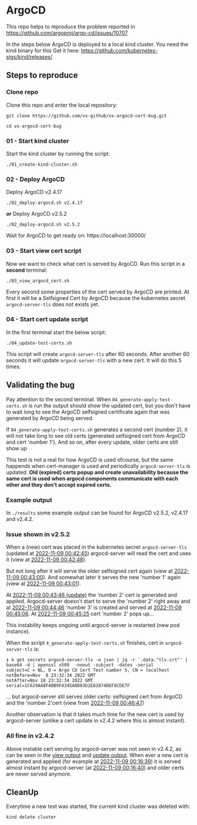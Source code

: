 # ArgoCD 

This repo helps to reproduce the problem reported in https://github.com/argoproj/argo-cd/issues/10707

In the steps below ArgoCD is deployed to a local kind cluster. You need the kind binary for this Get it here: https://github.com/kubernetes-sigs/kind/releases/

## Steps to reproduce

### Clone repo
Clone this repo and enter the local repository:
```
git clone https://github.com/vx-github/vx-argocd-cert-bug.git

cd vx-argocd-cert-bug
```

### 01 - Start kind cluster

Start the kind cluster by running the script:
```
./01_create-kind-cluster.sh
```

### 02 - Deploy ArgoCD
Deploy ArgoCD v2.4.17
```
./02_deploy-argocd.sh v2.4.17
```
***or***
Deploy ArgoCD v2.5.2
```
./02_deploy-argocd.sh v2.5.2
```

Wait for ArgoCD to get ready on: https://localhost:30000/

### 03 - Start view cert script
Now we want to check what cert is served by ArgoCD. Run this script in a **second** terminal:
```
./03_view_argocd_cert.sh
```
Every second some properties of the cert served by ArgoCD are printed. At first it will be a Selfsigned Cert by ArgoCD because the kubernetes secret `argocd-server-tls` does not exists yet.

### 04 - Start cert update script
In the first terminal start the below script:
```
./04_update-test-certs.sh
```
This script will create `argocd-server-tls` after 60 seconds. After another 60 seconds it will update `argocd-server-tls` with a new cert. It will do this 5 times.

## Validating the bug

Pay attention to the second terminal. When `04_generate-apply-test-certs.sh` is run the output should show the updated cert, but you don't have to wait long to see the ArgoCD selfsigned certificate again that was generated by ArgoCD being served.

If `04_generate-apply-test-certs.sh` generates a second cert (number 2), it will not take long to see old certs (generated selfsigned cert from ArgoCD and cert 'number 1'). And so on, after every update, older certs are still show up

This test is not a real for how ArgoCD is used ofcourse, but the same happends when cert-manager is used and periodically `argocd-server-tls` is updated. **Old (expired) certs popup and create unavailability because the same cert is used when argocd components communicate with each other and they don't accept expired certs.**

### Example output

In `./results` some example output can be found for ArgoCD v2.5.2, v2.4.17 and v2.4.2.

### Issue shown in v2.5.2
When a (new) cert was placed in the kubernetes secret `argocd-server-tls` (updated at [2022-11-09 00:42:45](./results/output-update-cert_argocd-v2.5.2.log)) argocd-server will read the cert and uses it (view at [2022-11-09 00:42:48](./results/output-view-cert_argocd-v2.5.2.log)). 

But not long after it will serve the older selfsigned cert again (view at [2022-11-09 00:43:00](./results/output-view-cert_argocd-v2.5.2.log)). And somewhat later it serves the new 'number 1' again (view at [2022-11-09 00:43:01](./results/output-view-cert_argocd-v2.5.2.log)). 

At [2022-11-09 00:43:46 (update)](./results/output-update-cert_argocd-v2.5.2.log) the 'number 2' cert is generated and applied. Argocd-server doesn't start to serve the 'number 2' right away and at [2022-11-09 00:44:46](./results/output-update-cert_argocd-v2.5.2.log) 'number 3' is created and served at [2022-11-09 00:45:06](./results/output-view-cert_argocd-v2.5.2.log). At [2022-11-09 00:45:25](./results/output-view-cert_argocd-v2.5.2.log)
cert 'number 2' pops up...

This instability keeps ongoing until argocd-server is restarted (new pod instance).

When the script `4_generate-apply-test-certs.sh` finishes, cert in `argocd-server-tls` is:
```
❯ k get secrets argocd-server-tls -o json | jq -r '.data."tls.crt"' | base64 -d | openssl x509  -noout -subject -dates -serial
subject=C = NL, O = Argo CD Cert Test number 5, CN = localhost
notBefore=Nov  8 23:32:34 2022 GMT
notAfter=Nov 18 23:32:34 2022 GMT
serial=1C629A48F40B9F4345A0D03D2E82874DEF8CDE7F
```
... but argocd-server stil serves older certs: selfsigned cert from ArgoCD and the 'number 2'cert (view from [2022-11-09 00:46:47](./results/output-view-cert_argocd-v2.5.2.log))

Another observation is that it takes much time for the new cert is used by argocd-server (unlike a cert update in v2.4.2 where this is almost instant).


### All fine in v2.4.2
Above instable cert serving by argocd-server was not seen in v2.4.2, as can be seen in the [view output](./results/output-view-cert_argocd-v2.4.2.log) and [update output](./results/output-update-cert_argocd-v2.4.2.log).
When ever a new cert is generated and applied (for example at [2022-11-09 00:16:39](./results/output-update-cert_argocd-v2.4.2.log)) it is served almost instant by argocd-server (at [2022-11-09 00:16:40](./results/output-view-cert_argocd-v2.4.2.log)) and older certs are never served anymore.

## CleanUp
Everytime a new test was started, the current kind cluster was deleted with:
```
kind delete cluster
```
